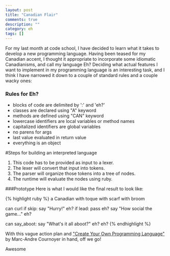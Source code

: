 ```yaml
---
layout: post
title: "Canadian Flair"
comments: true
description: ""
category: eh
tags: []
---
```


For my last month at code school, I have decided to learn what it takes to develop a new programming language. Having been teased for my Canadian accent, I thought it appropriate to incorporate some idiomatic Canadianisms, and call my language Eh? Deciding what actual features I want to implement in my programming language is an interesting task, and I think I have narrowed it down to a couple of standard rules and a couple wacky ones:

### Rules for Eh?
* blocks of code are delimited by ':' and 'eh?'
* classes are declared using "A" keyword
* methods are defined using "CAN" keyword
* lowercase identifiers are local variables or method names
* capitalized identifiers are global variables
* no parens for args
* last value evaluated in return value
* everything is an object

#Steps for building an interpreted language
1. This code has to be provided as input to a lexer.
1. The lexer will convert that input into tokens.
1. The parser will organize those tokens into a tree of nodes.
1. The runtime will evaluate the nodes using ruby.

###Prototype
Here is what I would like the final result to look like:

{% highlight ruby %}
a Canadian
  with toque
  with scarf
  with broom

  can curl
    if skip:
      say "Hurry!"
    eh?
    if lead:
      pass
    eh?
    say "How social the game..."
  eh?

  can say_aboot:
    say "What's it all aboot?"
  eh?
eh?
{% endhighlight %}

With this vague action plan and ["Create Your Own Programming Language"](http://createyourproglang.com/?hop=rubyinside) by Marc-Andre Cournoyer in hand, off we go!

Awesome